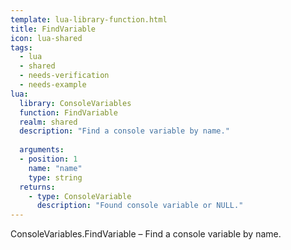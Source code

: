 ```yaml
---
template: lua-library-function.html
title: FindVariable
icon: lua-shared
tags:
  - lua
  - shared
  - needs-verification
  - needs-example
lua:
  library: ConsoleVariables
  function: FindVariable
  realm: shared
  description: "Find a console variable by name."
  
  arguments:
  - position: 1
    name: "name"
    type: string
  returns:
    - type: ConsoleVariable
      description: "Found console variable or NULL."
---
```


<div class="lua__search__keywords">
ConsoleVariables.FindVariable &#x2013; Find a console variable by name.
</div>
